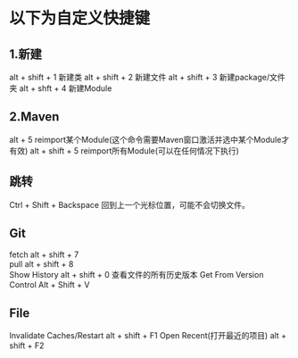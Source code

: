 # 以下为自定义快捷键

## 1.新建
alt + shift + 1     新建类
alt + shift + 2     新建文件
alt + shift + 3     新建package/文件夹
alt + shft + 4      新建Module

## 2.Maven
alt + 5             reimport某个Module(这个命令需要Maven窗口激活并选中某个Module才有效)
alt + shift + 5     reimport所有Module(可以在任何情况下执行)

## 跳转
Ctrl  + Shift + Backspace           回到上一个光标位置，可能不会切换文件。

## Git
fetch                           alt + shift + 7     
pull                            alt + shift + 8     
Show History                    alt + shift + 0     查看文件的所有历史版本
Get From Version Control        Alt + Shift + V 

## File
Invalidate Caches/Restart       alt + shift + F1
Open Recent(打开最近的项目)        alt + shift + F2